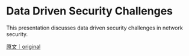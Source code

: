 
# Data Driven Security Challenges

This presentation discusses data driven security challenges in network security.

[原文｜original](https://insights.sei.cmu.edu/library/data-driven-security-challenges-2/)
        